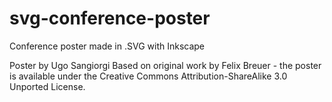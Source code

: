 svg-conference-poster
=====================

Conference poster made in .SVG with Inkscape

Poster by Ugo Sangiorgi Based on original work by Felix Breuer - the poster is available under the Creative Commons Attribution-ShareAlike 3.0 Unported License.
